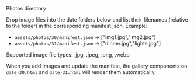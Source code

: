 Photos directory

Drop image files into the date folders below and list their filenames (relative to the folder) in the corresponding manifest.json. Example:

- `assets/photos/30/manifest.json` -> ["img1.jpg","img2.jpg"]
- `assets/photos/31/manifest.json` -> ["dinner.jpg","lights.jpg"]

Supported image file types: .jpg, .jpeg, .png, .webp

When you add images and update the manifest, the gallery components on `date-30.html` and `date-31.html` will render them automatically.
